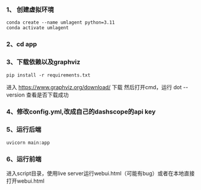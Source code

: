 ### 1、 创建虚拟环境
```
conda create --name umlagent python=3.11
conda activate umlagent
```
### 2、cd app

### 3、下载依赖以及graphviz
```
pip install -r requirements.txt
```
进入 https://www.graphviz.org/download/  下载
然后打开cmd，运行 dot --version 查看是否下载成功
### 4、修改config.yml,改成自己的dashscope的api key

### 5、运行后端
```
uvicorn main:app
```
### 6、运行前端
  进入script目录，使用live server运行webui.html（可能有bug）或者在本地直接打开webui.html
